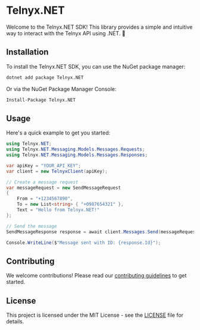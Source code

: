 # Telnyx.NET

Welcome to the Telnyx.NET SDK! This library provides a simple and intuitive way to interact with the Telnyx API using .NET. 🚀

## Installation

To install the Telnyx.NET SDK, you can use the NuGet package manager:

```bash
dotnet add package Telnyx.NET
```

Or via the NuGet Package Manager Console:

```bash
Install-Package Telnyx.NET
```

## Usage

Here's a quick example to get you started:

```csharp
using Telnyx.NET;
using Telnyx.NET.Messaging.Models.Messages.Requests;
using Telnyx.NET.Messaging.Models.Messages.Responses;

var apiKey = "YOUR_API_KEY";
var client = new TelnyxClient(apiKey);

// Create a message request
var messageRequest = new SendMessageRequest
{
    From = "+1234567890",
    To = new List<string> { "+0987654321" },
    Text = "Hello from Telnyx.NET!"
};

// Send the message
SendMessageResponse response = await client.Messages.Send(messageRequest);

Console.WriteLine($"Message sent with ID: {response.Id}");
```

## Contributing

We welcome contributions! Please read our [contributing guidelines](CONTRIBUTING.md) to get started.

## License

This project is licensed under the MIT License - see the [LICENSE](LICENSE) file for details.
